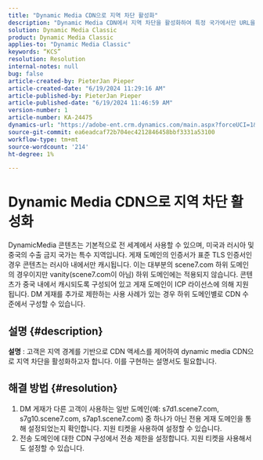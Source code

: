 ```yaml
---
title: "Dynamic Media CDN으로 지역 차단 활성화"
description: "Dynamic Media CDN에서 지역 차단을 활성화하여 특정 국가에서만 URL을 사용할 수 있도록"
solution: Dynamic Media Classic
product: Dynamic Media Classic
applies-to: "Dynamic Media Classic"
keywords: “KCS”
resolution: Resolution
internal-notes: null
bug: false
article-created-by: PieterJan Pieper
article-created-date: "6/19/2024 11:29:16 AM"
article-published-by: PieterJan Pieper
article-published-date: "6/19/2024 11:46:59 AM"
version-number: 1
article-number: KA-24475
dynamics-url: "https://adobe-ent.crm.dynamics.com/main.aspx?forceUCI=1&pagetype=entityrecord&etn=knowledgearticle&id=1695c325-2f2e-ef11-840a-000d3a5b439f"
source-git-commit: ea6eadcaf72b704ec4212846458bbf3331a53100
workflow-type: tm+mt
source-wordcount: '214'
ht-degree: 1%

---
```


# Dynamic Media CDN으로 지역 차단 활성화


DynamicMedia 콘텐츠는 기본적으로 전 세계에서 사용할 수 있으며, 미국과 러시아 및 중국의 수출 금지 국가는 특수 지역입니다. 게재 도메인의 인증서가 표준 TLS 인증서인 경우 콘텐츠는 러시아 내에서만 캐시됩니다. 이는 대부분의 scene7.com 하위 도메인의 경우이지만 vanity(scene7.com이 아님) 하위 도메인에는 적용되지 않습니다. 콘텐츠가 중국 내에서 캐시되도록 구성되어 있고 게재 도메인이 ICP 라이선스에 의해 지원됩니다.
DM 게재를 추가로 제한하는 사용 사례가 있는 경우 하위 도메인별로 CDN 수준에서 구성할 수 있습니다.

## 설명 {#description}

<b>설명</b> : 고객은 지역 경계를 기반으로 CDN 액세스를 제어하여 dynamic media CDN으로 지역 차단을 활성화하고자 합니다. 이를 구현하는 설명서도 필요합니다.

## 해결 방법 {#resolution}


1) DM 게재가 다른 고객이 사용하는 일반 도메인(예: s7d1.scene7.com, s7g10.scene7.com, s7ap1.scene7.com) 중 하나가 아닌 전용 게재 도메인을 통해 설정되었는지 확인합니다. 지원 티켓을 사용하여 설정할 수 있습니다.
2) 전송 도메인에 대한 CDN 구성에서 전송 제한을 설정합니다. 지원 티켓을 사용해서도 설정할 수 있습니다.


